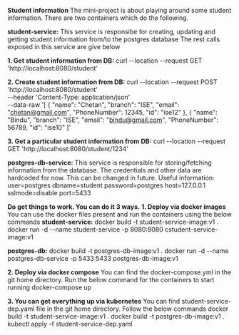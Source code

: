 **Student information** 
The mini-project is about playing around some student information. There are two containers which do the following.

**student-service:**
This service is responsibe for creating, updating and getting student information from/to the postgres database
The rest calls exposed in this service are give below

**1. Get student information from DB:**
curl --location --request GET 'http://localhost:8080/student'

**2. Create student information from DB:**
curl --location --request POST 'http://localhost:8080/student' \
--header 'Content-Type: application/json' \
--data-raw '[
    {
        "name": "Chetan",
        "branch": "ISE",
        "email": "chetan@gmail.com",
        "PhoneNumber": 12345,
        "id": "ise12"
    },
	    {
        "name": "Bindu",
        "branch": "ISE",
        "email": "bindu@gmail.com",
        "PhoneNumber": 56789,
        "id": "ise10"
]'

**3. Get a particular student information from DB:**
curl --location --request GET 'http://localhost:8080/student/1234'

**postgres-db-service:**
This service is responsible for storing/fetching information from the database.
The credentials and other data are hardcoded for now. This can be changed in future. Useful information:
user=postgres dbname=student password=postgres host=127.0.0.1 sslmode=disable port=5433

**Do get things to work. You can do it 3 ways.**
**1. Deploy via docker images**
You can use the docker files present and run the containers using the below commands
**student-service:**
docker build -t student-service-image:v1 .
docker run -d --name student-service -p 8080:8080 cstudent-service-image:v1

**postgres-db:**
docker build -t postgres-db-image:v1 .
docker run -d --name postgres-db-service -p 5433:5433 postgres-db-image:v1

**2. Deploy via docker compose**
You can find the docker-compose.yml in the git home directory. Run the below command for the containers to start running
docker-compose up

**3. You can get everything up via kubernetes**
You can find student-service-dep.yaml file in the git home directory. Follow the below commands
docker build -t student-service-image:v1 .
docker build -t postgres-db-image:v1 .
kubectl apply -f student-service-dep.yaml



